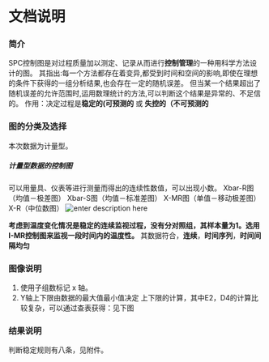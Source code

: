 
# 文档说明

### 简介
SPC控制图是对过程质量加以测定、记录从而进行**控制管理**的一种用科学方法设计的图。
其指出:每一个方法都存在着变异,都受到时间和空间的影响,即使在理想的条件下获得的一组分析结果,也会存在一定的随机误差。
但当某一个结果超出了随机误差的允许范围时,运用数理统计的方法,可以判断这个结果是异常的、不足信的。
作用：决定过程是**稳定的(可预测的**  或 **失控的（不可预测的**

### 图的分类及选择
本次数据为计量型。

##### 计量型数据的控制图
可以用量具、仪表等进行测量而得出的连续性数值，可以出现小数。
Xbar-R图（均值－极差图）
Xbar-S图（均值－标准差图）
X-MR图（单值－移动极差图）
X-R（中位数图）
![enter description here](./images/ff640000c91809cb9937.png)

**考虑到温度变化情况是稳定的连续监视过程，没有分对照组，其样本量为1。选用I-MR控制图来监视一段时间内的温度性。**
其数据符合，**连续**，**时间序列**，**时间间隔均匀**

### 图像说明
1. 使用子组数标记 x 轴。
2. Y轴上下限由数据的最大值最小值决定
上下限的计算，其中E2，D4的计算比较复杂，可以通过查表获得：见下图


### 结果说明
判断稳定规则有八条，见附件。







